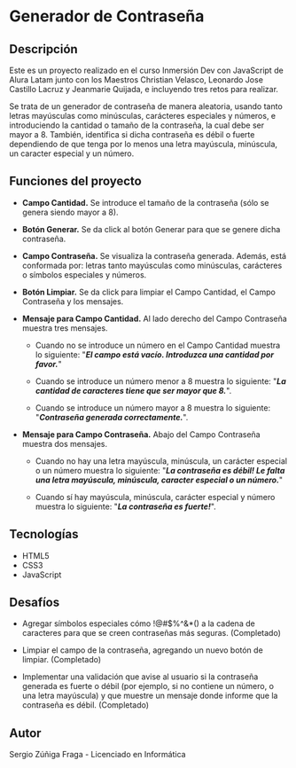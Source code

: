 # Generador de Contraseña

## Descripción
Este es un proyecto realizado en el curso Inmersión Dev con JavaScript de Alura Latam junto con los Maestros Christian Velasco, Leonardo Jose Castillo Lacruz y Jeanmarie Quijada, e incluyendo tres retos para realizar.

Se trata de un generador de contraseña de manera aleatoria, usando tanto letras mayúsculas como minúsculas, carácteres especiales y números, e introduciendo la cantidad o tamaño de la contraseña, la cual debe ser mayor a 8. También, identifica si dicha contraseña es débil o fuerte dependiendo de que tenga por lo menos una letra mayúscula, minúscula, un caracter especial y un número.

## Funciones del proyecto
- **Campo Cantidad.** Se introduce el tamaño de la contraseña (sólo se genera siendo mayor a 8).

- **Botón Generar.** Se da click al botón Generar para que se genere dicha contraseña.

- **Campo Contraseña.** Se visualiza la contraseña generada. Además, está conformada por: letras tanto mayúsculas como minúsculas, carácteres o símbolos especiales y números.

- **Botón Limpiar.** Se da click para limpiar el Campo Cantidad, el Campo Contraseña y los mensajes.

- **Mensaje para Campo Cantidad.** Al lado derecho del Campo Contraseña muestra tres mensajes.

    - Cuando no se introduce un número en el Campo Cantidad muestra lo siguiente: "**_El campo está vacío. Introduzca una cantidad por favor._**"

    - Cuando se introduce un número menor a 8 muestra lo siguiente: "**_La cantidad de caracteres tiene que ser mayor que 8._**".

    - Cuando se introduce un número mayor a 8 muestra lo siguiente: "**_Contraseña generada correctamente._**".

- **Mensaje para Campo Contraseña.** Abajo del Campo Contraseña muestra dos mensajes.

    - Cuando no hay una letra mayúscula, minúscula, un carácter especial o un número muestra lo siguiente: "**_La contraseña es débil! Le falta una letra mayúscula, minúscula, caracter especial o un número._**"

    - Cuando sí hay mayúscula, minúscula, carácter especial y número muestra lo siguiente: "**_La contraseña es fuerte!_**".

## Tecnologías
- HTML5
- CSS3
- JavaScript

## Desafíos
- Agregar símbolos especiales cómo !@#$%^&*() a la cadena de caracteres para que se creen contraseñas más seguras. (Completado)

- Limpiar el campo de la contraseña, agregando un nuevo botón de limpiar. (Completado)

- Implementar una validación que avise al usuario si la contraseña generada es fuerte o débil (por ejemplo, si no contiene un número, o una letra mayúscula) y que muestre un mensaje donde informe que la contraseña es débil. (Completado)

## Autor
Sergio Zúñiga Fraga - Licenciado en Informática